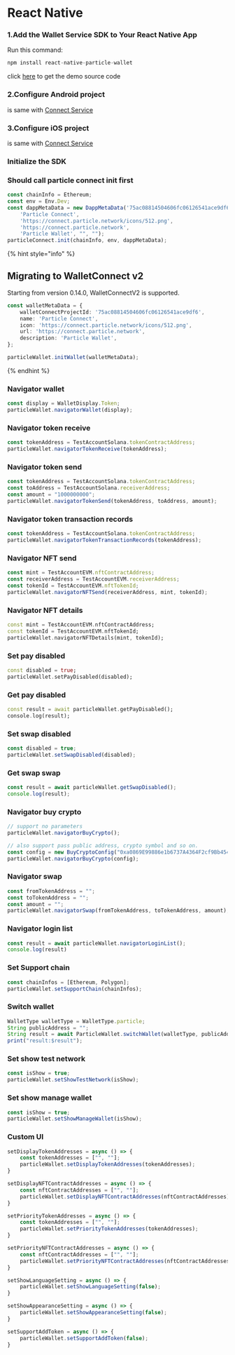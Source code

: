# React Native

### 1.Add the Wallet Service SDK to Your React Native App <a href="#add-sdks" id="add-sdks"></a>

Run this command:

```dart
npm install react-native-particle-wallet
```

click [here](https://github.com/Particle-Network/particle-react-native/tree/master/particle-wallet) to get the demo source code&#x20;

### 2.Configure Android project

is same with [Connect Service ](../../connect-service/sdks/react-native.md)

### 3.Configure iOS project

is same with [Connect Service ](../../connect-service/sdks/react-native.md)

### Initialize the SDK

### Should call particle connect init first

```typescript
const chainInfo = Ethereum;
const env = Env.Dev;
const dappMetaData = new DappMetaData('75ac08814504606fc06126541ace9df6',
    'Particle Connect',
    'https://connect.particle.network/icons/512.png',
    'https://connect.particle.network',
    'Particle Wallet', "", "");
particleConnect.init(chainInfo, env, dappMetaData);
```

{% hint style="info" %}
## Migrating to WalletConnect v2

Starting from version 0.14.0, WalletConnectV2 is supported.

```typescript
const walletMetaData = {
    walletConnectProjectId: '75ac08814504606fc06126541ace9df6',
    name: 'Particle Connect',
    icon: 'https://connect.particle.network/icons/512.png',
    url: 'https://connect.particle.network',
    description: 'Particle Wallet',
};

particleWallet.initWallet(walletMetaData);
```
{% endhint %}

### Navigator wallet

```javascript
const display = WalletDisplay.Token;
particleWallet.navigatorWallet(display);
```

### Navigator token receive

```javascript
const tokenAddress = TestAccountSolana.tokenContractAddress;
particleWallet.navigatorTokenReceive(tokenAddress);
```

### Navigator token send&#x20;

```javascript
const tokenAddress = TestAccountSolana.tokenContractAddress;
const toAddress = TestAccountSolana.receiverAddress;
const amount = "1000000000";
particleWallet.navigatorTokenSend(tokenAddress, toAddress, amount);
```

### Navigator token transaction records

```javascript
const tokenAddress = TestAccountSolana.tokenContractAddress;
particleWallet.navigatorTokenTransactionRecords(tokenAddress);
```

### Navigator NFT send

```javascript
const mint = TestAccountEVM.nftContractAddress;
const receiverAddress = TestAccountEVM.receiverAddress;
const tokenId = TestAccountEVM.nftTokenId;
particleWallet.navigatorNFTSend(receiverAddress, mint, tokenId);
```

### Navigator NFT details

```dart
const mint = TestAccountEVM.nftContractAddress;
const tokenId = TestAccountEVM.nftTokenId;
particleWallet.navigatorNFTDetails(mint, tokenId);
```

### Set pay disabled

```dart
const disabled = true;
particleWallet.setPayDisabled(disabled);
```

### Get pay disabled

```dart
const result = await particleWallet.getPayDisabled();
console.log(result);
```

### Set swap disabled

```javascript
const disabled = true;
particleWallet.setSwapDisabled(disabled);
```

### Get swap swap

```javascript
const result = await particleWallet.getSwapDisabled();
console.log(result);
```

### Navigator buy crypto

```javascript
// support no parameters
particleWallet.navigatorBuyCrypto();

// also support pass public address, crypto symbol and so on.
const config = new BuyCryptoConfig("0xa0869E99886e1b6737A4364F2cf9Bb454FD637E4", "BNB", "USD", 1000, OpenBuyNetwork.BinanceSmartChain);
particleWallet.navigatorBuyCrypto(config);
```

### Navigator swap

```javascript
const fromTokenAddress = "";
const toTokenAddress = "";
const amount = "";
particleWallet.navigatorSwap(fromTokenAddress, toTokenAddress, amount);
```

### Navigator login list

```javascript
const result = await particleWallet.navigatorLoginList();
console.log(result)
```

### Set Support chain

```javascript
const chainInfos = [Ethereum, Polygon];
particleWallet.setSupportChain(chainInfos);
```

### Switch wallet

```javascript
WalletType walletType = WalletType.particle;
String publicAddress = "";
String result = await ParticleWallet.switchWallet(walletType, publicAddress);
print("result:$result");
```

### Set show test network

```javascript
const isShow = true;
particleWallet.setShowTestNetwork(isShow);
```

### Set show manage wallet

```javascript
const isShow = true;
particleWallet.setShowManageWallet(isShow);
```

### Custom UI

```javascript
setDisplayTokenAddresses = async () => {
    const tokenAddresses = ["", ""];
    particleWallet.setDisplayTokenAddresses(tokenAddresses);
}

setDisplayNFTContractAddresses = async () => {
    const nftContractAddresses = ["", ""];
    particleWallet.setDisplayNFTContractAddresses(nftContractAddresses);
}

setPriorityTokenAddresses = async () => {
    const tokenAddresses = ["", ""];
    particleWallet.setPriorityTokenAddresses(tokenAddresses);
}

setPriorityNFTContractAddresses = async () => {
    const nftContractAddresses = ["", ""];
    particleWallet.setPriorityNFTContractAddresses(nftContractAddresses);
}

setShowLanguageSetting = async () => {
    particleWallet.setShowLanguageSetting(false);
}

setShowAppearanceSetting = async () => {
    particleWallet.setShowAppearanceSetting(false);
}

setSupportAddToken = async () => {
    particleWallet.setSupportAddToken(false);
}
```
